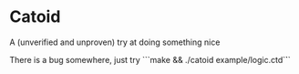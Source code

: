 # Catoid
A (unverified and unproven) try at doing something nice

There is a bug somewhere, just try
```make && ./catoid example/logic.ctd`̀``

